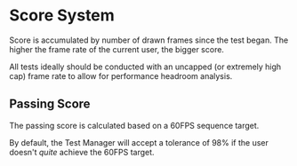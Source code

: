 # Score System

Score is accumulated by number of drawn frames since the test began. The higher the frame rate of the current user, the bigger score.

All tests ideally should be conducted with an uncapped (or extremely high cap) frame rate to allow for performance headroom analysis.

## Passing Score

The passing score is calculated based on a 60FPS sequence target.

By default, the Test Manager will accept a tolerance of 98% if the user doesn't *quite* achieve the 60FPS target.